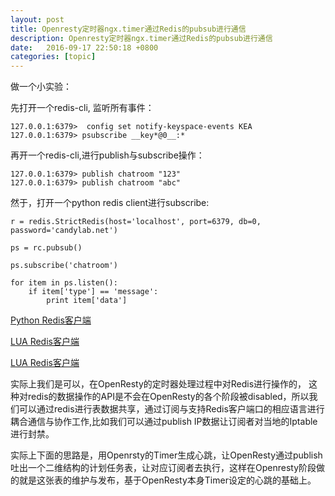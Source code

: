 ```yaml
---
layout: post
title: Openresty定时器ngx.timer通过Redis的pubsub进行通信
description: Openresty定时器ngx.timer通过Redis的pubsub进行通信
date:   2016-09-17 22:50:18 +0800 
categories: [topic]
---
```

做一个小实验：

先打开一个redis-cli, 监听所有事件：

```
127.0.0.1:6379>  config set notify-keyspace-events KEA 
127.0.0.1:6379> psubscribe __key*@0__:* 
```

再开一个redis-cli,进行publish与subscribe操作：

```
127.0.0.1:6379> publish chatroom "123"
127.0.0.1:6379> publish chatroom "abc"
```

然于，打开一个python redis client进行subscribe:
```
r = redis.StrictRedis(host='localhost', port=6379, db=0, password='candylab.net')

ps = rc.pubsub()

ps.subscribe('chatroom')

for item in ps.listen():  
    if item['type'] == 'message':  
        print item['data']  
```


[Python Redis客户端](https://github.com/andymccurdy/redis-py)

[LUA Redis客户端](https://github.com/nrk/redis-lua)

[LUA Redis客户端](https://github.com/hoisie/redis)



实际上我们是可以，在OpenResty的定时器处理过程中对Redis进行操作的， 这种对redis的数据操作的API是不会在OpenResty的各个阶段被disabled，所以我们可以通过redis进行表数据共享，通过订阅与支持Redis客户端口的相应语言进行耦合通信与协作工作,比如我们可以通过publish IP数据让订阅者对当地的Iptable进行封禁。

实际上下面的思路是，用Openrsty的Timer生成心跳，让OpenResty通过publish吐出一个二维结构的计划任务表，让对应订阅者去执行，这样在Openresty阶段做的就是这张表的维护与发布，基于OpenResty本身Timer设定的心跳的基础上。